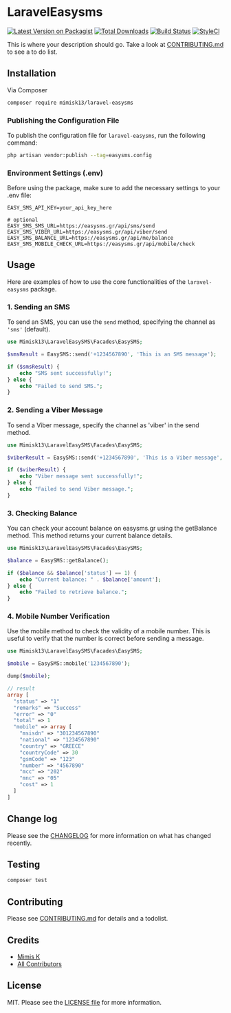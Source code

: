 # LaravelEasysms

[![Latest Version on Packagist][ico-version]][link-packagist]
[![Total Downloads][ico-downloads]][link-downloads]
[![Build Status][ico-travis]][link-travis]
[![StyleCI][ico-styleci]][link-styleci]

This is where your description should go. Take a look at [CONTRIBUTING.md](CONTRIBUTING.md) to see a to do list.

## Installation

Via Composer

```bash
composer require mimisk13/laravel-easysms
```

### Publishing the Configuration File

To publish the configuration file for `laravel-easysms`, run the following command:

```bash
php artisan vendor:publish --tag=easysms.config
```

### Environment Settings (.env)

Before using the package, make sure to add the necessary settings to your .env file:

```dotenv
EASY_SMS_API_KEY=your_api_key_here

# optional
EASY_SMS_SMS_URL=https://easysms.gr/api/sms/send
EASY_SMS_VIBER_URL=https://easysms.gr/api/viber/send
EASY_SMS_BALANCE_URL=https://easysms.gr/api/me/balance
EASY_SMS_MOBILE_CHECK_URL=https://easysms.gr/api/mobile/check
```

## Usage

Here are examples of how to use the core functionalities of the `laravel-easysms` package.

### 1. Sending an SMS

To send an SMS, you can use the `send` method, specifying the channel as `'sms'` (default).

```php
use Mimisk13\LaravelEasySMS\Facades\EasySMS;

$smsResult = EasySMS::send('+1234567890', 'This is an SMS message');

if ($smsResult) {
    echo "SMS sent successfully!";
} else {
    echo "Failed to send SMS.";
}
```

### 2. Sending a Viber Message

To send a Viber message, specify the channel as 'viber' in the send method.

```php
use Mimisk13\LaravelEasySMS\Facades\EasySMS;

$viberResult = EasySMS::send('+1234567890', 'This is a Viber message', 'viber');

if ($viberResult) {
    echo "Viber message sent successfully!";
} else {
    echo "Failed to send Viber message.";
}
```

### 3. Checking Balance

You can check your account balance on easysms.gr using the getBalance method. This method returns your current balance details.

```php
use Mimisk13\LaravelEasySMS\Facades\EasySMS;

$balance = EasySMS::getBalance();

if ($balance && $balance['status'] == 1) {
    echo "Current balance: " . $balance['amount'];
} else {
    echo "Failed to retrieve balance.";
}
```

### 4. Mobile Number Verification

Use the mobile method to check the validity of a mobile number. This is useful to verify that the number is correct before sending a message.

```php
use Mimisk13\LaravelEasySMS\Facades\EasySMS;

$mobile = EasySMS::mobile('1234567890');

dump($mobile);

// result
array [
  "status" => "1"
  "remarks" => "Success"
  "error" => "0"
  "total" => 1
  "mobile" => array [
    "msisdn" => "301234567890"
    "national" => "1234567890"
    "country" => "GREECE"
    "countryCode" => 30
    "gsmCode" => "123"
    "number" => "4567890"
    "mcc" => "202"
    "mnc" => "05"
    "cost" => 1
  ]
]
```

## Change log

Please see the [CHANGELOG](CHANGELOG.md) for more information on what has changed recently.

## Testing

```bash
composer test
```

## Contributing

Please see [CONTRIBUTING.md](CONTRIBUTING.md) for details and a todolist.

## Credits

- [Mimis K][link-author]
- [All Contributors][link-contributors]

## License

MIT. Please see the [LICENSE file](LICENSE.md) for more information.

[ico-version]: https://img.shields.io/packagist/v/mimisk13/laravel-easysms.svg?style=flat-square
[ico-downloads]: https://img.shields.io/packagist/dt/mimisk13/laravel-easysms.svg?style=flat-square
[ico-travis]: https://img.shields.io/travis/mimisk13/laravel-easysms/master.svg?style=flat-square
[ico-styleci]: https://styleci.io/repos/12345678/shield

[link-packagist]: https://packagist.org/packages/mimisk13/laravel-easysms
[link-downloads]: https://packagist.org/packages/mimisk13/laravel-easysms
[link-travis]: https://travis-ci.org/mimisk13/laravel-easysms
[link-styleci]: https://styleci.io/repos/12345678
[link-author]: https://github.com/mimisk13
[link-contributors]: ../../contributors
